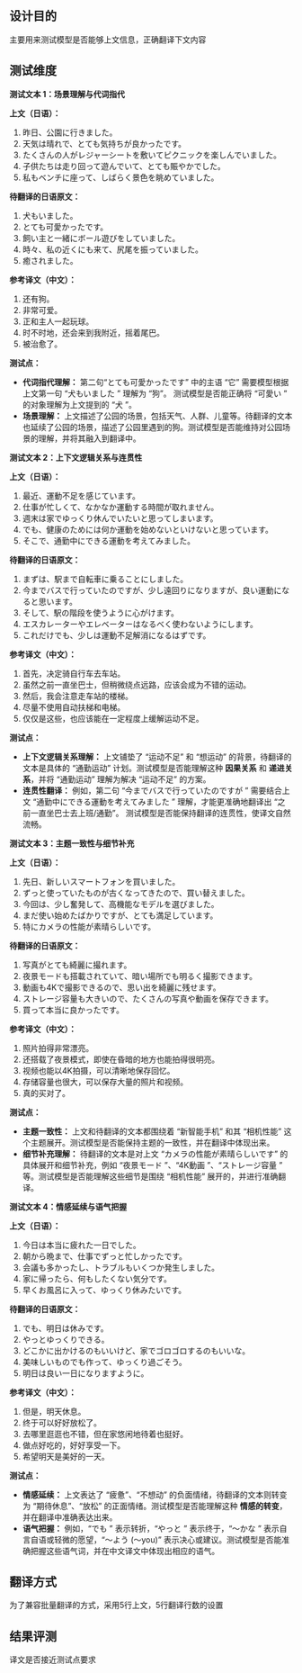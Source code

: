 ## 设计目的

主要用来测试模型是否能够上文信息，正确翻译下文内容


## 测试维度

**测试文本 1：场景理解与代词指代**

**上文（日语）：**

1.  昨日、公園に行きました。
2.  天気は晴れで、とても気持ちが良かったです。 
3.  たくさんの人がレジャーシートを敷いてピクニックを楽しんでいました。
4.  子供たちは走り回って遊んでいて、とても賑やかでした。 
5.  私もベンチに座って、しばらく景色を眺めていました。

**待翻译的日语原文：**

1.  犬もいました。
2.  とても可愛かったです。
3.  飼い主と一緒にボール遊びをしていました。
4.  時々、私の近くにも来て、尻尾を振っていました。 
5.  癒されました。 

**参考译文（中文）：**

1.  还有狗。
2.  非常可爱。
3.  正和主人一起玩球。
4.  时不时地，还会来到我附近，摇着尾巴。
5.  被治愈了。

**测试点：**

*   **代词指代理解：**  第二句“とても可愛かったです” 中的主语 “它” 需要模型根据上文第一句 “犬もいました ” 理解为 “狗”。  测试模型是否能正确将 “可愛い ” 的对象理解为上文提到的 “犬 ”。
*   **场景理解：**  上文描述了公园的场景，包括天气、人群、儿童等。待翻译的文本也延续了公园的场景，描述了公园里遇到的狗。测试模型是否能维持对公园场景的理解，并将其融入到翻译中。

**测试文本 2：上下文逻辑关系与连贯性**

**上文（日语）：**

1.  最近、運動不足を感じています。
2.  仕事が忙しくて、なかなか運動する時間が取れません。
3.  週末は家でゆっくり休んでいたいと思ってしまいます。
4.  でも、健康のためには何か運動を始めないといけないと思っています。 
5.  そこで、通勤中にできる運動を考えてみました。 

**待翻译的日语原文：**

1.  まずは、駅まで自転車に乗ることにしました。
2.  今までバスで行っていたのですが、少し遠回りになりますが、良い運動になると思います。
3.  そして、駅の階段を使うように心がけます。
4.  エスカレーターやエレベーターはなるべく使わないようにします。 
5.  これだけでも、少しは運動不足解消になるはずです。 

**参考译文（中文）：**

1.  首先，决定骑自行车去车站。
2.  虽然之前一直坐巴士，但稍微绕点远路，应该会成为不错的运动。
3.  然后，我会注意走车站的楼梯。
4.  尽量不使用自动扶梯和电梯。
5.  仅仅是这些，也应该能在一定程度上缓解运动不足。

**测试点：**

*   **上下文逻辑关系理解：** 上文铺垫了 “运动不足” 和 “想运动” 的背景，待翻译的文本是具体的 “通勤运动” 计划。测试模型是否能理解这种 **因果关系** 和 **递进关系**，并将 “通勤运动” 理解为解决 “运动不足” 的方案。
*   **连贯性翻译：**  例如，第二句 “今までバスで行っていたのですが ”  需要结合上文 “通勤中にできる運動を考えてみました ” 理解，才能更准确地翻译出 “之前一直坐巴士去上班/通勤”。 测试模型是否能保持翻译的连贯性，使译文自然流畅。

**测试文本 3：主题一致性与细节补充**

**上文（日语）：**

1.  先日、新しいスマートフォンを買いました。 
2.  ずっと使っていたものが古くなってきたので、買い替えました。 
3.  今回は、少し奮発して、高機能なモデルを選びました。 
4.  まだ使い始めたばかりですが、とても満足しています。 
5.  特にカメラの性能が素晴らしいです。 

**待翻译的日语原文：**

1.  写真がとても綺麗に撮れます。 
2.  夜景モードも搭載されていて、暗い場所でも明るく撮影できます。 
3.  動画も4Kで撮影できるので、思い出を綺麗に残せます。 
4.  ストレージ容量も大きいので、たくさんの写真や動画を保存できます。 
5.  買って本当に良かったです。 

**参考译文（中文）：**

1.  照片拍得非常漂亮。
2.  还搭载了夜景模式，即使在昏暗的地方也能拍得很明亮。
3.  视频也能以4K拍摄，可以清晰地保存回忆。
4.  存储容量也很大，可以保存大量的照片和视频。
5.  真的买对了。

**测试点：**

*   **主题一致性：** 上文和待翻译的文本都围绕着 “新智能手机” 和其 “相机性能” 这个主题展开。测试模型是否能保持主题的一致性，并在翻译中体现出来。
*   **细节补充理解：**  待翻译的文本是对上文 “カメラの性能が素晴らしいです” 的具体展开和细节补充，例如 “夜景モード ”、“4K動画 ”、“ストレージ容量 ” 等。测试模型是否能理解这些细节是围绕 “相机性能” 展开的，并进行准确翻译。

**测试文本 4：情感延续与语气把握**

**上文（日语）：**

1.  今日は本当に疲れた一日でした。 
2.  朝から晩まで、仕事でずっと忙しかったです。 
3.  会議も多かったし、トラブルもいくつか発生しました。 
4.  家に帰ったら、何もしたくない気分です。 
5.  早くお風呂に入って、ゆっくり休みたいです。 

**待翻译的日语原文：**

1.  でも、明日は休みです。 
2.  やっとゆっくりできる。 
3.  どこかに出かけるのもいいけど、家でゴロゴロするのもいいな。 
4.  美味しいものでも作って、ゆっくり過ごそう。 
5.  明日は良い一日になりますように。 

**参考译文（中文）：**

1.  但是，明天休息。
2.  终于可以好好放松了。
3.  去哪里逛逛也不错，但在家悠闲地待着也挺好。
4.  做点好吃的，好好享受一下。
5.  希望明天是美好的一天。

**测试点：**

*   **情感延续：** 上文表达了 “疲惫”、“不想动” 的负面情绪，待翻译的文本则转变为 “期待休息”、“放松” 的正面情绪。测试模型是否能理解这种 **情感的转变**，并在翻译中准确表达出来。
*   **语气把握：**  例如，“でも ” 表示转折，“やっと ” 表示终于，“～かな ” 表示自言自语或轻微的愿望，“～よう (～you)” 表示决心或建议。测试模型是否能准确把握这些语气词，并在中文译文中体现出相应的语气。



## 翻译方式
为了兼容批量翻译的方式，采用5行上文，5行翻译行数的设置



## 结果评测

译文是否接近测试点要求